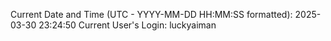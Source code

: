 Current Date and Time (UTC - YYYY-MM-DD HH:MM:SS formatted): 2025-03-30 23:24:50
Current User's Login: luckyaiman
